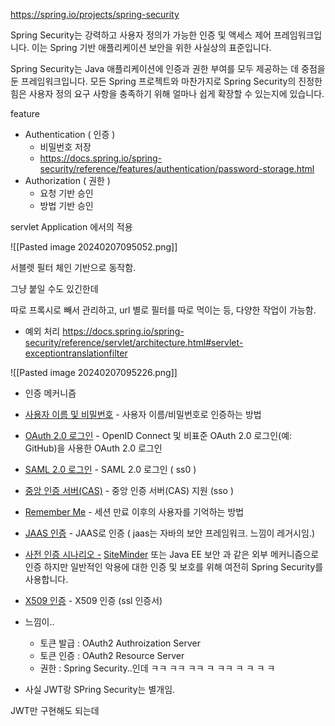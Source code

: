 https://spring.io/projects/spring-security

Spring Security는 강력하고 사용자 정의가 가능한 인증 및 액세스 제어 프레임워크입니다. 이는 Spring 기반 애플리케이션 보안을 위한 사실상의 표준입니다.

Spring Security는 Java 애플리케이션에 인증과 권한 부여를 모두 제공하는 데 중점을 둔 프레임워크입니다. 모든 Spring 프로젝트와 마찬가지로 Spring Security의 진정한 힘은 사용자 정의 요구 사항을 충족하기 위해 얼마나 쉽게 확장할 수 있는지에 있습니다.

feature
- Authentication ( 인증 )
	- 비밀번호 저장
	- https://docs.spring.io/spring-security/reference/features/authentication/password-storage.html
- Authorization ( 권한 )
	- 요청 기반 승인
	- 방법 기반 승인

servlet Application 에서의 적용



![[Pasted image 20240207095052.png]]

서블렛 필터 체인 기반으로 동작함.

그냥 붙일 수도 있긴한데

따로 프록시로 빼서 관리하고, url 별로 필터를 따로 먹이는 등, 다양한 작업이 가능함.

- 예외 처리
https://docs.spring.io/spring-security/reference/servlet/architecture.html#servlet-exceptiontranslationfilter

![[Pasted image 20240207095226.png]]


- 인증 메커니즘
- [사용자 이름 및 비밀번호](https://docs.spring.io/spring-security/reference/servlet/authentication/passwords/index.html#servlet-authentication-unpwd) - 사용자 이름/비밀번호로 인증하는 방법
- [OAuth 2.0 로그인](https://docs.spring.io/spring-security/reference/servlet/oauth2/login/index.html#oauth2login) - OpenID Connect 및 비표준 OAuth 2.0 로그인(예: GitHub)을 사용한 OAuth 2.0 로그인
- [SAML 2.0 로그인](https://docs.spring.io/spring-security/reference/servlet/saml2/index.html#servlet-saml2) - SAML 2.0 로그인 ( ss0 )
- [중앙 인증 서버(CAS)](https://docs.spring.io/spring-security/reference/servlet/authentication/cas.html#servlet-cas) - 중앙 인증 서버(CAS) 지원 (sso )
    
- [Remember Me](https://docs.spring.io/spring-security/reference/servlet/authentication/rememberme.html#servlet-rememberme) - 세션 만료 이후의 사용자를 기억하는 방법
    
- [JAAS 인증](https://docs.spring.io/spring-security/reference/servlet/authentication/jaas.html#servlet-jaas) - JAAS로 인증 ( jaas는 자바의 보안 프레임워크. 느낌이 레거시임.)
    
- [사전 인증 시나리오 -](https://docs.spring.io/spring-security/reference/servlet/authentication/preauth.html#servlet-preauth) [SiteMinder](https://www.siteminder.com/) 또는 Java EE 보안 과 같은 외부 메커니즘으로 인증 하지만 일반적인 악용에 대한 인증 및 보호를 위해 여전히 Spring Security를 ​​사용합니다.
    
- [X509 인증](https://docs.spring.io/spring-security/reference/servlet/authentication/x509.html#servlet-x509) - X509 인증 (ssl 인증서)



- 느낌이..
	- 토큰 발급 : OAuth2 Authroization Server
	- 토큰 인증 : OAuth2 Resource Server
	- 권한 : Spring Security..인데 ㅋㅋ ㅋㅋ ㅋㅋ ㅋ ㅋㅋ ㅋ ㅋ ㅋ ㅋ



- 사실 JWT랑 SPring Security는 별개임.

JWT만 구현해도 되는데


